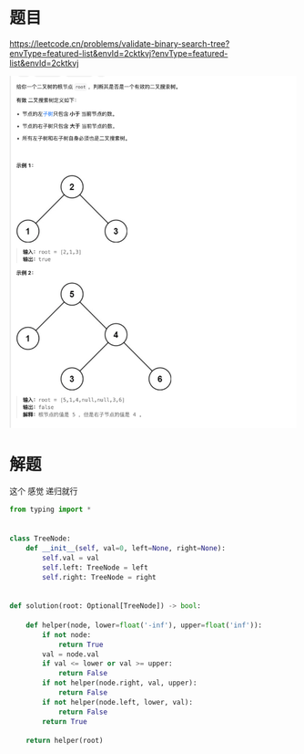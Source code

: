 # 题目

https://leetcode.cn/problems/validate-binary-search-tree?envType=featured-list&envId=2cktkvj?envType=featured-list&envId=2cktkvj

![](attachments/Pasted%20image%2020240308211929.png)

# 解题

这个 感觉 递归就行

```python
from typing import *


class TreeNode:
    def __init__(self, val=0, left=None, right=None):
        self.val = val
        self.left: TreeNode = left
        self.right: TreeNode = right


def solution(root: Optional[TreeNode]) -> bool:

    def helper(node, lower=float('-inf'), upper=float('inf')):
        if not node:
            return True
        val = node.val
        if val <= lower or val >= upper:
            return False
        if not helper(node.right, val, upper):
            return False
        if not helper(node.left, lower, val):
            return False
        return True

    return helper(root)

```

